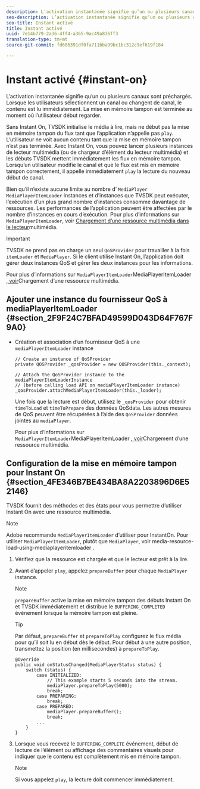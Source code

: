 ```yaml
---
description: L’activation instantanée signifie qu’un ou plusieurs canaux sont préchargés. Lorsque les utilisateurs sélectionnent un canal ou changent de canal, le contenu est lu immédiatement. La mise en mémoire tampon est terminée au moment où l’utilisateur début regarder.
seo-description: L’activation instantanée signifie qu’un ou plusieurs canaux sont préchargés. Lorsque les utilisateurs sélectionnent un canal ou changent de canal, le contenu est lu immédiatement. La mise en mémoire tampon est terminée au moment où l’utilisateur début regarder.
seo-title: Instant activé
title: Instant activé
uuid: 7e14b779-2a36-4ff4-a365-9ac49a836ff3
translation-type: tm+mt
source-git-commit: fd686391df0fa711bba99bc1bc312c9ef619f184

---
```



# Instant activé {#instant-on}

L’activation instantanée signifie qu’un ou plusieurs canaux sont préchargés. Lorsque les utilisateurs sélectionnent un canal ou changent de canal, le contenu est lu immédiatement. La mise en mémoire tampon est terminée au moment où l’utilisateur début regarder.

Sans Instant On, TVSDK initialise le média à lire, mais ne début pas la mise en mémoire tampon du flux tant que l’application n’appelle pas `play`. L’utilisateur ne voit aucun contenu tant que la mise en mémoire tampon n’est pas terminée. Avec Instant On, vous pouvez lancer plusieurs instances de lecteur multimédia (ou de chargeur d’élément du lecteur multimédia) et les débuts TVSDK mettent immédiatement les flux en mémoire tampon. Lorsqu’un utilisateur modifie le canal et que le flux est mis en mémoire tampon correctement, il appelle immédiatement `play` la lecture du nouveau début de canal.

Bien qu’il n’existe aucune limite au nombre d’ `MediaPlayer` `MediaPlayerItemLoader` instances et d’instances que TVSDK peut exécuter, l’exécution d’un plus grand nombre d’instances consomme davantage de ressources. Les performances de l’application peuvent être affectées par le nombre d’instances en cours d’exécution. Pour plus d’informations sur `MediaPlayerItemLoader`, voir [Chargement d’une ressource multimédia dans le lecteur](../../../tvsdk-2.7-for-android/content-playback-options/mediaplayer-initialize-for-video/t-psdk-android-2.7-media-resource-load.md)multimédia.

>[!IMPORTANT]
>
>TVSDK ne prend pas en charge un seul `QoSProvider` pour travailler à la fois `itemLoader` et `MediaPlayer`. Si le client utilise Instant On, l’application doit gérer deux instances QoS et gérer les deux instances pour les informations.

Pour plus d’informations sur `MediaPlayerItemLoader`MediaPlayerItemLoader [, voir](../../../tvsdk-2.7-for-android/content-playback-options/mediaplayer-initialize-for-video/t-psdk-android-2.7-media-resource-load-using-mediaplayeritemloader.md)Chargement d’une ressource multimédia.

## Ajouter une instance du fournisseur QoS à mediaPlayerItemLoader {#section_2F9F24C7BFAD49599D043D64F767F9A0}

* Création et association d’un fournisseur QoS à une `mediaPlayerItemLoader` instance

   ```
   // Create an instance of QoSProvider  
   private QOSProvider _qosProvider = new QOSProvider(this._context);  
   
   // Attach the QoSProvider instance to the mediaPlayerItemLoaderInstance  
   // (before calling load API on mediaPlayerItemLoader instance)  
   _qosProvider.attachMediaPlayerItemLoader(this._loader); 
   ```

   Une fois que la lecture est début, utilisez le `_qosProvider` pour obtenir `timeToLoad` et `timeToPrepare` des données QoSdata. Les autres mesures de QoS peuvent être récupérées à l’aide des `QoSProvider` données jointes au `mediaPlayer`.

   Pour plus d’informations sur `MediaPlayerItemLoader`MediaPlayerItemLoader [, voir](../../../tvsdk-2.7-for-android/content-playback-options/mediaplayer-initialize-for-video/t-psdk-android-2.7-media-resource-load-using-mediaplayeritemloader.md#use-mediaplayeritemloader)Chargement d’une ressource multimédia.

## Configuration de la mise en mémoire tampon pour Instant On {#section_4FE346B7BE434BA8A2203896D6E52146}

TVSDK fournit des méthodes et des états pour vous permettre d’utiliser Instant On avec une ressource multimédia.

>[!NOTE]
>
>Adobe recommande `MediaPlayerItemLoader` d’utiliser pour InstantOn. Pour utiliser `MediaPlayerItemLoader`, plutôt que `MediaPlayer`, voir media-resource-load-using-mediaplayeritemloader .

1. Vérifiez que la ressource est chargée et que le lecteur est prêt à la lire.
1. Avant d’appeler `play`, appelez `prepareBuffer` pour chaque `MediaPlayer` instance.

   >[!NOTE]
   >
   >`prepareBuffer` active la mise en mémoire tampon des débuts Instant On et TVSDK immédiatement et distribue le `BUFFERING_COMPLETED` événement lorsque la mémoire tampon est pleine.

   >[!TIP]
   >
   >Par défaut, `prepareBuffer` et `prepareToPlay` configurez le flux média pour qu’il soit lu en début dès le début. Pour début à une autre position, transmettez la position (en millisecondes) à `prepareToPlay`.

   ```
   @Override 
   public void onStatusChanged(MediaPlayerStatus status) { 
       switch (status) { 
           case INITIALIZED: 
               // This example starts 5 seconds into the stream. 
               mediaPlayer.prepareToPlay(5000); 
               break; 
           case PREPARING: 
               break; 
           case PREPARED: 
               mediaPlayer.prepareBuffer(); 
               break; 
           ... 
       } 
   }
   ```

1. Lorsque vous recevez le `BUFFERING_COMPLETE` événement, début de lecture de l’élément ou affichage des commentaires visuels pour indiquer que le contenu est complètement mis en mémoire tampon.

   >[!NOTE]
   >
   >Si vous appelez `play`, la lecture doit commencer immédiatement.

